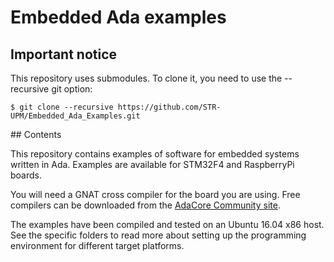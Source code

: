# Embedded Ada examples

## Important notice

This repository uses submodules. To clone it, you need to use the --recursive git option:

```
$ git clone --recursive https://github.com/STR-UPM/Embedded_Ada_Examples.git
```

## Contents

This repository contains examples of software for embedded systems written in Ada. Examples are available for STM32F4 and RaspberryPi boards.

You will need a GNAT cross compiler for the board you are using. Free compilers can be downloaded from the [AdaCore Community site](https://www.adacore.com/community).

The examples have been compiled and tested on an Ubuntu 16.04 x86 host. See the specific folders to read more about setting up the programming environment for different target platforms.


